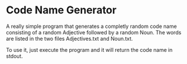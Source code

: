 # Code Name Generator

A really simple program that generates a completly random code name consisting of a random Adjective followed by a random Noun. The words are listed in the two files Adjectives.txt and Noun.txt.

To use it, just execute the program and it will return the code name in stdout.
